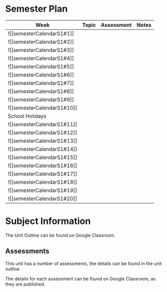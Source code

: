 # Semester Plan


| Week                       | Topic | Assessment | Notes |
| -------------------------- | ----- | ---------- | ----- |
| ![[semesterCalendarS1#1]]  |       |            |       |
| ![[semesterCalendarS1#2]]  |       |            |       |
| ![[semesterCalendarS1#3]]  |       |            |       |
| ![[semesterCalendarS1#4]]  |       |            |       |
| ![[semesterCalendarS1#5]]  |       |            |       |
| ![[semesterCalendarS1#6]]  |       |            |       |
| ![[semesterCalendarS1#7]]  |       |            |       |
| ![[semesterCalendarS1#8]]  |       |            |       |
| ![[semesterCalendarS1#9]]  |       |            |       |
| ![[semesterCalendarS1#10]] |       |            |       |
| School Holidays            |       |            |       |
| ![[semesterCalendarS1#11]] |       |            |       |
| ![[semesterCalendarS1#12]] |       |            |       |
| ![[semesterCalendarS1#13]] |       |            |       |
| ![[semesterCalendarS1#14]] |       |            |       |
| ![[semesterCalendarS1#15]] |       |            |       |
| ![[semesterCalendarS1#16]] |       |            |       |
| ![[semesterCalendarS1#17]] |       |            |       |
| ![[semesterCalendarS1#18]] |       |            |       |
| ![[semesterCalendarS1#19]] |       |            |       |
| ![[semesterCalendarS1#20]] |       |            |       |

# Subject Information

The Unit Outline can be found on Google Classroom.

## Assessments

This unit has a number of assessments, the details can be found in the unit outline.

The details for each assessment can be found on Google Classroom, as they are published.

